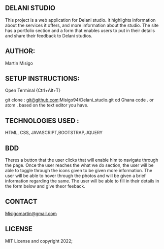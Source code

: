 ## DELANI STUDIO
This project is a web application for Delani studio. It highlights information about the services it offers, and more information about the studio. The site has a portfolio section and a form that enables users to put in their details and share their feedback to Delani studios.

## AUTHOR:
Martin Misigo

## SETUP INSTRUCTIONS:
Open Terminal {Ctrl+Alt+T}

git clone : git@github.com:Misigo94/Delani_studio.git
cd Ghana
code . or atom . based on the text editor you have.

## TECHNOLOGIES USED :
 HTML, CSS, JAVASCRIPT,BOOTSTRAP,JQUERY

 ## BDD
 Theres a button that the user clicks that will enable him to navigate through the page.
 Once the user reaches the what we do section, the user will be able to toggle through the icons given to be given more information.
 The user will be able to hover through the photos and will be given a brief information regarding the same.
 The user will be able to fill in their details in the form below and give theor feeback.

## CONTACT
Misigomartin@gmail.com

## LICENSE
MIT License and copyright 2022;

